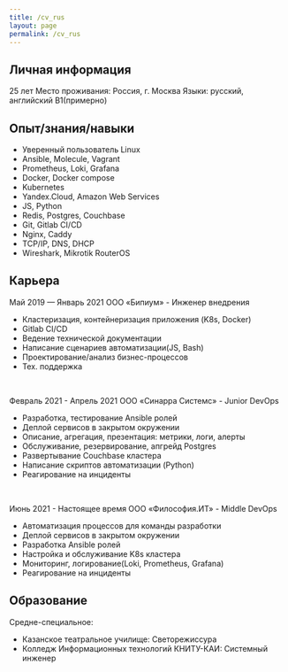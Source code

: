 ```yaml
---
title: /cv_rus
layout: page
permalink: /cv_rus
---
```


## Личная информация
25 лет
Место проживания: Россия, г. Москва
Языки: русский, английский B1(примерно)

## Опыт/знания/навыки
* Уверенный пользователь Linux
* Ansible, Molecule, Vagrant
* Prometheus, Loki, Grafana
* Docker, Docker compose
* Kubernetes
* Yandex.Cloud, Amazon Web Services
* JS, Python
* Redis, Postgres, Couchbase
* Git, Gitlab CI/CD
* Nginx, Caddy
* TCP/IP, DNS, DHCP
* Wireshark, Mikrotik RouterOS

## Карьера
Май 2019 — Январь 2021
ООО «Бипиум» - Инженер внедрения
* Кластеризация, контейнеризация приложения (K8s, Docker)
* Gitlab CI/CD
* Ведение технической документации
* Написание сценариев автоматизации(JS, Bash)
* Проектирование/анализ бизнес-процессов
* Тех. поддержка  

<br>

Февраль 2021 - Апрель 2021
ООО «Синарра Системс» - Junior DevOps
* Разработка, тестирование Ansible ролей
* Деплой сервисов в закрытом окружении
* Описание, агрегация, презентация: метрики, логи, алерты
* Обслуживание, резервирование, апгрейд Postgres
* Развертывание Couchbase кластера
* Написание скриптов автоматизации (Python)
* Реагирование на инциденты  

<br>

Июнь 2021 - Настоящее время
ООО «Философия.ИТ» - Middle DevOps
* Автоматизация процессов для команды разработки
* Деплой сервисов в закрытом окружении
* Разработка Ansible ролей
* Настройка и обслуживание K8s кластера
* Мониторинг, логирование(Loki, Prometheus, Grafana)
* Реагирование на инциденты

## Образование
Средне-специальное:
* Казанское театральное училище: Светорежиссура
* Колледж Информационных технологий КНИТУ-КАИ: Системный инженер
